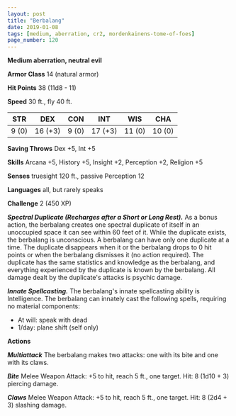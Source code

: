 ```yaml
---
layout: post
title: "Berbalang"
date: 2019-01-08
tags: [medium, aberration, cr2, mordenkainens-tome-of-foes]
page_number: 120
---
```


**Medium aberration, neutral evil**

**Armor Class** 14 (natural armor)

**Hit Points** 38  (11d8 - 11)

**Speed** 30 ft., fly 40 ft.

|   STR   |   DEX   |   CON   |   INT   |   WIS   |   CHA   |
|:-------:|:-------:|:-------:|:-------:|:-------:|:-------:|
| 9 (0) | 16 (+3) | 9 (0) | 17 (+3) | 11 (0) | 10 (0) |

**Saving Throws** Dex +5, Int +5

**Skills** Arcana +5, History +5, Insight +2, Perception +2, Religion +5

**Senses** truesight 120 ft., passive Perception 12

**Languages** all, but rarely speaks

**Challenge** 2 (450 XP)

***Spectral Duplicate (Recharges after a Short or Long Rest).*** As a bonus action, the berbalang creates one spectral duplicate of itself in an unoccupied space it can see within 60 feet of it. While the duplicate exists, the berbalang is unconscious. A berbalang can have only one duplicate at a time. The duplicate disappears when it or the berbalang drops to 0 hit points or when the berbalang dismisses it (no action required).
The duplicate has the same statistics and knowledge as the berbalang, and everything experienced by the duplicate is known by the berbalang. All damage dealt by the duplicate's attacks is psychic damage.

***Innate Spellcasting.*** The berbalang's innate spellcasting ability is Intelligence. The berbalang can innately cast the following spells, requiring no material components:
* At will: speak with dead
* 1/day: plane shift (self only)

**Actions**

***Multiattack*** The berbalang makes two attacks: one with its bite and one with its claws.

***Bite*** Melee Weapon Attack: +5 to hit, reach 5 ft., one target. Hit: 8 (1d10 + 3) piercing damage.

***Claws*** Melee Weapon Attack: +5 to hit, reach 5 ft., one target. Hit: 8 (2d4 + 3) slashing damage.